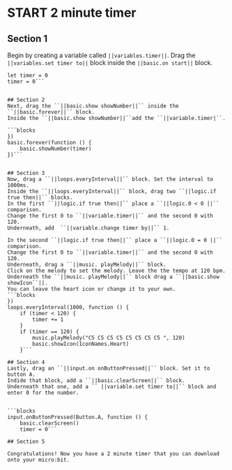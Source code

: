 # START 2 minute timer




## Section 1
Begin by creating a variable called ``||variables.timer||``. 
Drag the ``||variables.set timer to||`` block inside the ``||basic.on start||`` block.

```blocks
let timer = 0
timer = 0```


## Section 2
Next, drag the ``||basic.show showNumber||`` inside the ``||basic.forever||`` block.
Inside the ``||basic.show showNumber||``add the ``||variable.timer|``.

```blocks
})
basic.forever(function () {
    basic.showNumber(timer)
})```


## Section 3
Now, drag a ``||loops.everyInterval||`` block. Set the interval to 1000ms.
Inside the ``||loops.everyInterval||`` block, drag two ``||logic.if true then||`` blocks.
In the first ``||logic.if true then||`` place a ``||logic.0 < 0 ||`` comparison.
Change the first 0 to ``||variable.timer||`` and the second 0 with 120. 
Underneath, add  ``||variable.change timer by||`` 1. 

In the second ``||logic.if true then||`` place a ``||logic.0 = 0 ||`` comparison.
Change the first 0 to ``||variable.timer||`` and the second 0 with 120.
Underneath, drag a ``||music. playMelody||`` block. 
Click on the melody to set the melody. Leave the the tempo at 120 bpm.
Underneath the ``||music. playMelody||`` block drag a ``||basic.show showIcon``||. 
You can leave the heart icon or change it to your own.  
```blocks
})
loops.everyInterval(1000, function () {
    if (timer < 120) {
        timer += 1
    }
    if (timer == 120) {
        music.playMelody("C5 C5 C5 C5 C5 C5 C5 C5 ", 120)
        basic.showIcon(IconNames.Heart)
    }```

## Section 4
Lastly, drag an ``||input.on onButtonPressed||`` block. Set it to button A.  
Indide that block, add a ``||basic.clearScreen||`` block.
Underneath that one, add a `` ||variable.set timer to||`` block and enter 0 for the number. 


```blocks
input.onButtonPressed(Button.A, function () {
    basic.clearScreen()
    timer = 0```

## Section 5

Congratulations! Now you have a 2 minute timer that you can download onto your micro:bit. 
    


